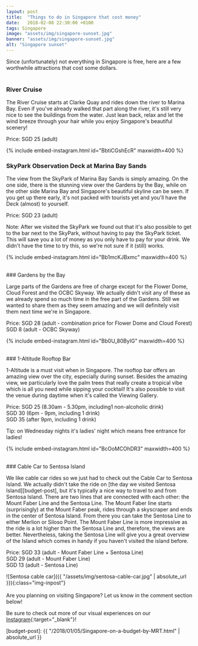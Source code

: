 ```yaml
---
layout: post
title:  "Things to do in Singapore that cost money"
date:   2018-02-08 22:30:00 +0100
tags: Singapore
image: "assets/img/singapore-sunset.jpg"
banner: "assets/img/singapore-sunset.jpg"
alt: "Singapore sunset"
---
```

Since (unfortunately) not everything in Singapore is free, here are a few worthwhile attractions that cost some dollars.
<br><br>

### River Cruise

The River Cruise starts at Clarke Quay and rides down the river to Marina Bay. Even if you've already walked that part along the river, it's still very nice to see the buildings from the water. Just lean back, relax and let the wind breeze through your hair while you enjoy Singapore's beautiful scenery!  
  
Price: SGD 25 (adult)

{% include embed-instagram.html id="BbtiCGshEcR" maxwidth=400 %}
<br>
### SkyPark Observation Deck at Marina Bay Sands

The view from the SkyPark of Marina Bay Sands is simply amazing. On the one side, there is the stunning view over the Gardens by the Bay, while on the other side Marina Bay and Singapore's beautiful skyline can be seen. If you get up there early, it's not packed with tourists yet and you'll have the Deck (almost) to yourself.  
  
Price: SGD 23 (adult) 

Note: After we visited the SkyPark we found out that it's also possible to get to the bar next to the SkyPark, without having to pay the SkyPark ticket. This will save you a lot of money as you only have to pay for your drink. We didn't have the time to try this, so we're not sure if it (still) works.

{% include embed-instagram.html id="Bb1mcKJBxmc" maxwidth=400 %}

<br>
### Gardens by the Bay

Large parts of the Gardens are free of charge except for the Flower Dome, Cloud Forest and the OCBC Skyway. We actually didn't visit any of these as we already spend so much time in the free part of the Gardens. Still we wanted to share them as they seem amazing and we will definitely visit them next time we're in Singapore.

Price: SGD 28 (adult - combination price for Flower Dome and Cloud Forest)  
SGD 8 (adult - OCBC Skyway) 

{% include embed-instagram.html id="Bb0U_80ByIG" maxwidth=400 %}

<br>
### 1-Altitude Rooftop Bar

1-Altitude is a must visit when in Singapore. The rooftop bar offers an amazing view over the city, especially during sunset. Besides the amazing view, we particularly love the palm trees that really create a tropical vibe which is all you need while sipping your cocktail! It's also possible to visit the venue during daytime when it's called the Viewing Gallery.  

Price: SGD 25 (8.30am - 5.30pm, including1 non-alcoholic drink)  
SGD 30 (6pm - 9pm, including 1 drink)  
SGD 35 (after 9pm, including 1 drink)  

Tip: on Wednesday nights it's ladies' night which means free entrance for ladies! 

{% include embed-instagram.html id="BcOoMCOhDR3" maxwidth=400 %}

<br>
### Cable Car to Sentosa Island 

We like cable car rides so we just had to check out the Cable Car to Sentosa Island. We actually didn't take the ride on [the day we visited Sentosa Island][budget-post], but it's typically a nice way to travel to and from Sentosa Island. There are two lines that are connected with each other: the Mount Faber Line and the Sentosa Line. The Mount Faber line starts (surprisingly) at the Mount Faber peak, rides through a skyscraper and ends in the center of Sentosa Island. From there you can take the Sentosa Line to either Merlion or Siloso Point. The Mount Faber Line is more impressive as the ride is a lot higher than the Sentosa Line and, therefore, the views are better. Nevertheless, taking the Sentosa Line will give you a great overview of the Island which comes in handy if you haven't visited the island before.  

Price: SGD 33 (adult - Mount Faber Line + Sentosa Line)  
SGD 29 (adult - Mount Faber Line)  
SGD 13 (adult - Sentosa Line)

![Sentosa cable car]({{ "/assets/img/sentosa-cable-car.jpg" | absolute_url }}){:class="img-inpost"}
<br><br>
Are you planning on visiting Singapore? Let us know in the comment section below! 

Be sure to check out more of our visual experiences on our [Instagram][instagram]{:target="_blank"}!

[instagram]: https://instagram.com/kipamojo

[budget-post]: {{ "/2018/01/05/Singapore-on-a-budget-by-MRT.html" | absolute_url }}
